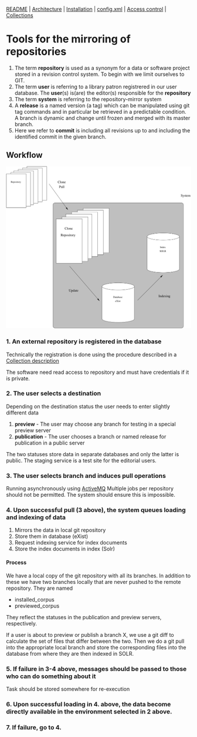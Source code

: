 [README](README.md) | [Architecture](ARCHITECTURE.md) | [Installation](INSTALL.md) | [config.xml](CONFIG.md) | [Access control](./htaccess/README.md) | [Collections](./collections/README.md)

# Tools for the mirroring of repositories 

1. The term **repository** is used as a synonym for a data or software project stored in a revision control system. To begin with we limit ourselves to GIT.
2. The term **user** is referring to a library patron registrered in our user database. The **user**(s) is(are) the editor(s) responsible for the **repository**
3. The term **system** is referring to the repository-mirror system
4. A **release** is a named version (a tag) which can be manipulated using git tag commands and in particular be retrieved in a predictable condition. A branch is dynamic and change until frozen and merged with its master branch.
5. Here we refer to **commit** is including all revisions up to and including the identified commit in the given branch.

## Workflow

![Workflow](architecture/architecture.svg)

### 1. An external repository is registered in the database

Technically the registration is done using the procedure described in a [Collection description](./collections/README.md)

The software need read access to repository and must have credentials if it is private.

### 2. The user selects a destination

Depending on the destination status the user needs to enter slightly different data

1. **preview**     - The user may choose any branch for testing in a special preview server
2. **publication** - The user chooses a branch or named release for publication in a public server

The two statuses store data in separate databases and only the latter
is public. The staging service is a test site for the editorial users.

### 3. The user selects branch and induces pull operations

Running asynchronously using [ActiveMQ](#4-activemq) Multiple jobs per
repository should not be permitted. The system should ensure this is
impossible.

### 4. Upon successful pull (3 above), the system queues loading and indexing of data

1. Mirrors the data in local git repository
2. Store them in database (eXist)
3. Request indexing service for index documents
4. Store the index documents in index (Solr)

#### Process

We have a local copy of the git repository with all its branches. In
addition to these we have two branches locally that are never pushed to
the remote repository. They are named 

* installed_corpus
* previewed_corpus

They reflect the statuses in the publication and preview servers,
respectively.

If a user is about to preview or publish a branch X, we use a git diff
to calculate the set of files that differ between the two. Then we do
a git pull into the appropriate local branch and store the
corresponding files into the database from where they are then indexed in SOLR.

### 5. If failure in 3-4 above, messages should be passed to those who can do something about it

Task should be stored somewhere for re-execution

### 6. Upon successful loading in 4. above, the data become directly available in the environment selected in 2 above.

### 7. If failure, go to 4.
